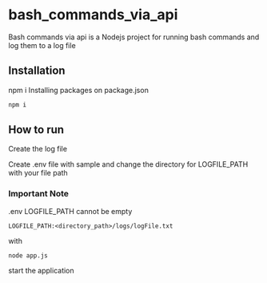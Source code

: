# bash_commands_via_api

Bash commands via api is a Nodejs project for running bash commands and log them to a log file

## Installation

npm i Installing packages on package.json
```bash
npm i
```

## How to run

Create the log file

Create .env file with sample and change the directory for LOGFILE_PATH with your file path

### Important Note
.env LOGFILE_PATH cannot be empty

```LOGFILE_PATH:<directory_path>/logs/logFile.txt```

with
```
node app.js
```
start the application
